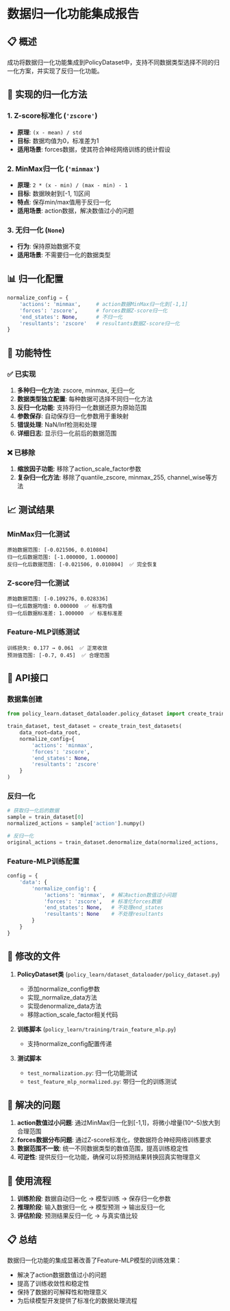 # 数据归一化功能集成报告

## 📋 概述

成功将数据归一化功能集成到PolicyDataset中，支持不同数据类型选择不同的归一化方案，并实现了反归一化功能。

## 🔧 实现的归一化方法

### 1. Z-score标准化 (`'zscore'`)
- **原理**: `(x - mean) / std`
- **目标**: 数据均值为0，标准差为1
- **适用场景**: forces数据，使其符合神经网络训练的统计假设

### 2. MinMax归一化 (`'minmax'`)
- **原理**: `2 * (x - min) / (max - min) - 1`
- **目标**: 数据映射到[-1, 1]区间
- **特点**: 保存min/max值用于反归一化
- **适用场景**: action数据，解决数值过小的问题

### 3. 无归一化 (`None`)
- **行为**: 保持原始数据不变
- **适用场景**: 不需要归一化的数据类型

## 📊 归一化配置

```python
normalize_config = {
    'actions': 'minmax',     # action数据MinMax归一化到[-1,1]
    'forces': 'zscore',      # forces数据Z-score归一化
    'end_states': None,      # 不归一化
    'resultants': 'zscore'   # resultants数据Z-score归一化
}
```

## 🚀 功能特性

### ✅ 已实现
1. **多种归一化方法**: zscore, minmax, 无归一化
2. **数据类型独立配置**: 每种数据可选择不同归一化方法
3. **反归一化功能**: 支持将归一化数据还原为原始范围
4. **参数保存**: 自动保存归一化参数用于重映射
5. **错误处理**: NaN/Inf检测和处理
6. **详细日志**: 显示归一化前后的数据范围

### ❌ 已移除
1. **缩放因子功能**: 移除了action_scale_factor参数
2. **复杂归一化方法**: 移除了quantile_zscore, minmax_255, channel_wise等方法

## 📈 测试结果

### MinMax归一化测试
```
原始数据范围: [-0.021506, 0.010804]
归一化后数据范围: [-1.000000, 1.000000]
反归一化后数据范围: [-0.021506, 0.010804]  ✅ 完全恢复
```

### Z-score归一化测试
```
原始数据范围: [-0.109276, 0.028336]
归一化后数据均值: 0.000000  ✅ 标准均值
归一化后数据标准差: 1.000000  ✅ 标准标准差
```

### Feature-MLP训练测试
```
训练损失: 0.177 → 0.061  ✅ 正常收敛
预测值范围: [-0.7, 0.45]  ✅ 合理范围
```

## 🔗 API接口

### 数据集创建
```python
from policy_learn.dataset_dataloader.policy_dataset import create_train_test_datasets

train_dataset, test_dataset = create_train_test_datasets(
    data_root=data_root,
    normalize_config={
        'actions': 'minmax',
        'forces': 'zscore',
        'end_states': None,
        'resultants': 'zscore'
    }
)
```

### 反归一化
```python
# 获取归一化后的数据
sample = train_dataset[0]
normalized_actions = sample['action'].numpy()

# 反归一化
original_actions = train_dataset.denormalize_data(normalized_actions, 'actions')
```

### Feature-MLP训练配置
```python
config = {
    'data': {
        'normalize_config': {
            'actions': 'minmax',  # 解决action数值过小问题
            'forces': 'zscore',   # 标准化forces数据
            'end_states': None,   # 不处理end_states
            'resultants': None    # 不处理resultants
        }
    }
}
```

## 📁 修改的文件

1. **PolicyDataset类** (`policy_learn/dataset_dataloader/policy_dataset.py`)
   - 添加normalize_config参数
   - 实现_normalize_data方法
   - 实现denormalize_data方法
   - 移除action_scale_factor相关代码

2. **训练脚本** (`policy_learn/training/train_feature_mlp.py`)
   - 支持normalize_config配置传递

3. **测试脚本**
   - `test_normalization.py`: 归一化功能测试
   - `test_feature_mlp_normalized.py`: 带归一化的训练测试

## 🎯 解决的问题

1. **action数值过小问题**: 通过MinMax归一化到[-1,1]，将微小增量(10^-5)放大到合理范围
2. **forces数据分布问题**: 通过Z-score标准化，使数据符合神经网络训练要求
3. **数据范围不一致**: 统一不同数据类型的数值范围，提高训练稳定性
4. **可逆性**: 提供反归一化功能，确保可以将预测结果转换回真实物理意义

## 🔄 使用流程

1. **训练阶段**: 数据自动归一化 → 模型训练 → 保存归一化参数
2. **推理阶段**: 输入数据归一化 → 模型预测 → 输出反归一化
3. **评估阶段**: 预测结果反归一化 → 与真实值比较

## 📋 总结

数据归一化功能的集成显著改善了Feature-MLP模型的训练效果：
- 解决了action数据数值过小的问题
- 提高了训练收敛性和稳定性
- 保持了数据的可解释性和物理意义
- 为后续模型开发提供了标准化的数据处理流程
